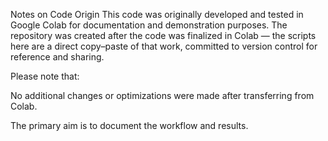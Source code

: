Notes on Code Origin
This code was originally developed and tested in Google Colab for documentation and demonstration purposes.
The repository was created after the code was finalized in Colab — the scripts here are a direct copy–paste of that work, committed to version control for reference and sharing.

Please note that:

No additional changes or optimizations were made after transferring from Colab.

The primary aim is to document the workflow and results.

